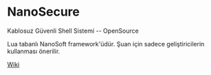 # NanoSecure
Kablosuz Güvenli Shell Sistemi -- OpenSource

Lua tabanlı NanoSoft framework'üdür.
Şuan için sadece geliştiricilerin kullanması önerilir.

[Wiki](https://github.com/MeantCoder/NanoSecure/wiki)
